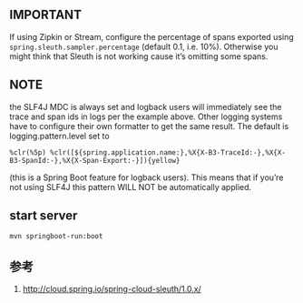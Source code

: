 ## IMPORTANT

If using Zipkin or Stream, configure the percentage of spans exported using `spring.sleuth.sampler.percentage` (default 0.1, i.e. 10%). 
Otherwise you might think that Sleuth is not working cause it’s omitting some spans.

## NOTE

the SLF4J MDC is always set and logback users will immediately see the trace and span ids in logs per the example above. 
Other logging systems have to configure their own formatter to get the same result. 
The default is logging.pattern.level set to 

    %clr(%5p) %clr([${spring.application.name:},%X{X-B3-TraceId:-},%X{X-B3-SpanId:-},%X{X-Span-Export:-}]){yellow} 

(this is a Spring Boot feature for logback users). 
This means that if you’re not using SLF4J this pattern WILL NOT be automatically applied.

## start server

    mvn springboot-run:boot

## 参考

1. http://cloud.spring.io/spring-cloud-sleuth/1.0.x/